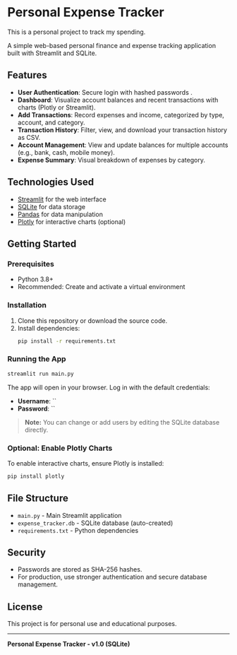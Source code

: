 # Personal Expense Tracker

This is a personal project to track my spending.

A simple web-based personal finance and expense tracking application built with Streamlit and SQLite.

## Features

- **User Authentication**: Secure login with hashed passwords .
- **Dashboard**: Visualize account balances and recent transactions with charts (Plotly or Streamlit).
- **Add Transactions**: Record expenses and income, categorized by type, account, and category.
- **Transaction History**: Filter, view, and download your transaction history as CSV.
- **Account Management**: View and update balances for multiple accounts (e.g., bank, cash, mobile money).
- **Expense Summary**: Visual breakdown of expenses by category.

## Technologies Used

- [Streamlit](https://streamlit.io/) for the web interface
- [SQLite](https://www.sqlite.org/) for data storage
- [Pandas](https://pandas.pydata.org/) for data manipulation
- [Plotly](https://plotly.com/python/) for interactive charts (optional)

## Getting Started

### Prerequisites
- Python 3.8+
- Recommended: Create and activate a virtual environment

### Installation
1. Clone this repository or download the source code.
2. Install dependencies:
   ```bash
   pip install -r requirements.txt
   ```

### Running the App
```bash
streamlit run main.py
```

The app will open in your browser. Log in with the default credentials:
- **Username**: ``
- **Password**: ``

> **Note:** You can change or add users by editing the SQLite database directly.

### Optional: Enable Plotly Charts
To enable interactive charts, ensure Plotly is installed:
```bash
pip install plotly
```

## File Structure
- `main.py` - Main Streamlit application
- `expense_tracker.db` - SQLite database (auto-created)
- `requirements.txt` - Python dependencies

## Security
- Passwords are stored as SHA-256 hashes.
- For production, use stronger authentication and secure database management.

## License
This project is for personal use and educational purposes.

---
**Personal Expense Tracker - v1.0 (SQLite)**
